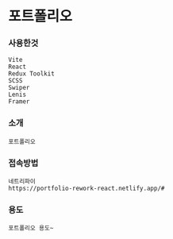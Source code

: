 # 포트폴리오

### 사용한것

```
Vite
React
Redux Toolkit
SCSS
Swiper
Lenis
Framer

```

### 소개

```
포트폴리오
```

### 접속방법

```
네트리파이
https://portfolio-rework-react.netlify.app/#
```

### 용도

```
포트폴리오 용도~
```
